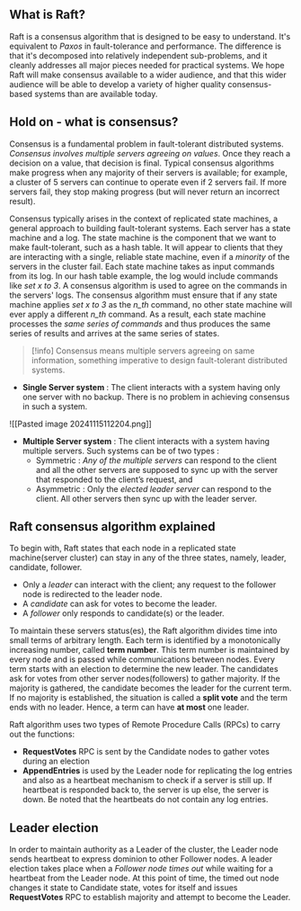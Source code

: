 ## What is Raft?

Raft is a consensus algorithm that is designed to be easy to understand. It's equivalent to _Paxos_ in fault-tolerance and performance. The difference is that it's decomposed into relatively independent sub-problems, and it cleanly addresses all major pieces needed for practical systems.
We hope Raft will make consensus available to a wider audience, and that this wider audience will be able to develop a variety of higher quality consensus-based systems than are available today.

## Hold on - what is consensus?

Consensus is a fundamental problem in fault-tolerant distributed systems. _Consensus involves multiple servers agreeing on values_. Once they reach a decision on a value, that decision is final. Typical consensus algorithms make progress when any majority of their servers is available; for example, a cluster of 5 servers can continue to operate even if 2 servers fail. If more servers fail, they stop making progress (but will never return an incorrect result).

Consensus typically arises in the context of replicated state machines, a general approach to building fault-tolerant systems. Each server has a state machine and a log. The state machine is the component that we want to make fault-tolerant, such as a hash table. It will appear to clients that they are interacting with a single, reliable state machine, even if a _minority_ of the servers in the cluster fail. Each state machine takes as input commands from its log. In our hash table example, the log would include commands like _set x to 3_. A consensus algorithm is used to agree on the commands in the servers' logs. The consensus algorithm must ensure that if any state machine applies _set x to 3_ as the _n_th_ command, no other state machine will ever apply a different _n_th_ command. As a result, each state machine processes the _same series of commands_ and thus produces the same series of results and arrives at the same series of states.

> [!info]
> Consensus means multiple servers agreeing on same information, something imperative to design fault-tolerant distributed systems.

- **Single Server system** : The client interacts with a system having only one server with no backup. There is no problem in achieving consensus in such a system.

![[Pasted image 20241115112204.png]]

- **Multiple Server system** : The client interacts with a system having multiple servers. Such systems can be of two types :
  - Symmetric : _Any of the multiple servers_ can respond to the client and all the other servers are supposed to sync up with the server that responded to the client’s request, and
  - Asymmetric : Only the _elected leader server_ can respond to the client. All other servers then sync up with the leader server.

## Raft consensus algorithm explained

To begin with, Raft states that each node in a replicated state machine(server cluster) can stay in any of the three states, namely, leader, candidate, follower.

- Only a _leader_ can interact with the client; any request to the follower node is redirected to the leader node.
- A _candidate_ can ask for votes to become the leader.
- A _follower_ only responds to candidate(s) or the leader.

To maintain these servers status(es), the Raft algorithm divides time into small terms of arbitrary length. Each term is identified by a monotonically increasing number, called **term number**.
This term number is maintained by every node and is passed while communications between nodes.
Every term starts with an election to determine the new leader. The candidates ask for votes from other server nodes(followers) to gather majority. If the majority is gathered, the candidate becomes the leader for the current term.
If no majority is established, the situation is called a **split vote** and the term ends with no leader. Hence, a term can have **at most** one leader.

Raft algorithm uses two types of Remote Procedure Calls (RPCs) to carry out the functions:

- **RequestVotes** RPC is sent by the Candidate nodes to gather votes during an election
- **AppendEntries** is used by the Leader node for replicating the log entries and also as a heartbeat mechanism to check if a server is still up. If heartbeat is responded back to, the server is up else, the server is down. Be noted that the heartbeats do not contain any log entries.
## Leader election

In order to maintain authority as a Leader of the cluster, the Leader node sends heartbeat to express dominion to other Follower nodes. A leader election takes place when a _Follower node times out_ while waiting for a heartbeat from the Leader node.
At this point of time, the timed out node changes it state to Candidate state, votes for itself and issues **RequestVotes** RPC to establish majority and attempt to become the Leader.